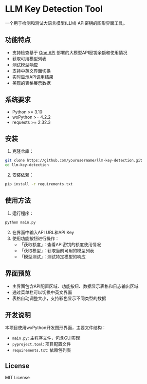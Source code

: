 # LLM Key Detection Tool

一个用于检测和测试大语言模型(LLM) API密钥的图形界面工具。

## 功能特点

- 支持检查基于 [One API](https://github.com/songquanpeng/one-api) 部署的大模型API密钥余额和使用情况
- 获取可用模型列表
- 测试模型响应
- 支持中英文界面切换
- 实时显示API调用结果
- 美观的表格展示数据

## 系统要求

- Python >= 3.10
- wxPython >= 4.2.2
- requests >= 2.32.3

## 安装

1. 克隆仓库：
```bash
git clone https://github.com/yourusername/llm-key-detection.git
cd llm-key-detection
```

2. 安装依赖：
```bash
pip install -r requirements.txt
```

## 使用方法

1. 运行程序：
```bash
python main.py
```

2. 在界面中输入API URL和API Key
3. 使用功能按钮进行操作：
   - 「获取额度」：查看API密钥的额度使用情况
   - 「获取模型」：获取当前可用的模型列表
   - 「模型测试」：测试特定模型的响应

## 界面预览

- 主界面包含API配置区域、功能按钮、数据显示表格和日志输出区域
- 通过菜单栏可以切换中英文界面
- 表格自动调整大小，支持彩色显示不同类型的数据

## 开发说明

本项目使用wxPython开发图形界面，主要文件结构：
- `main.py`: 主程序文件，包含GUI实现
- `pyproject.toml`: 项目配置文件
- `requirements.txt`: 依赖包列表

## License

MIT License